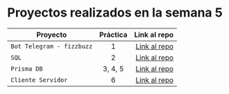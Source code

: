 # Proyectos realizados en la semana 5
| Proyecto | Práctica | Link al repo |
| ------------- |:-------------:| -----:|
|`Bot Telegram - fizzbuzz`|1|[Link al repo](https://github.com/DiegoCantarell/FizzBuzz)|
|`SQL`|2|[Link al repo](https://github.com/DiegoCantarell/fizzbuzz-1)|
|`Prisma DB`|3, 4, 5|[Link al repo](https://github.com/DiegoCantarell/code-challenge)|
|`Cliente Servidor`|6|[Link al repo](https://github.com/DiegoCantarell/trello-js)|


